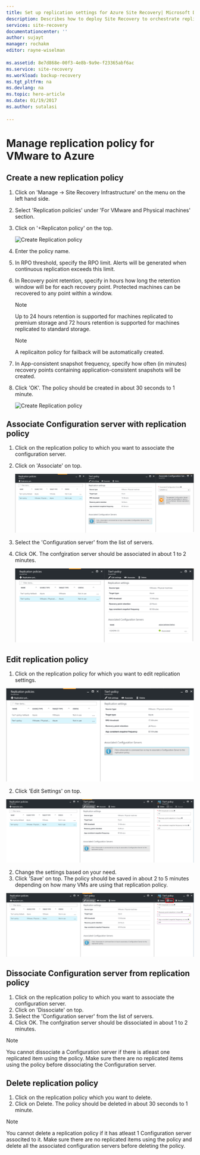 ```yaml
---
title: Set up replication settings for Azure Site Recovery| Microsoft Docs
description: Describes how to deploy Site Recovery to orchestrate replication, failover and recovery of Hyper-V VMs in VMM clouds, to Azure.
services: site-recovery
documentationcenter: ''
author: sujayt
manager: rochakm
editor: rayne-wiselman

ms.assetid: 8e7d868e-00f3-4e8b-9a9e-f23365abf6ac
ms.service: site-recovery
ms.workload: backup-recovery
ms.tgt_pltfrm: na
ms.devlang: na
ms.topic: hero-article
ms.date: 01/19/2017 
ms.author: sutalasi

---
```

# Manage replication policy for VMware to Azure


## Create a new replication policy

1. Click on 'Manage -> Site Recovery Infrastructure' on the menu on the left hand side. 
2. Select 'Replication policies' under 'For VMware and Physical machines' section.
3. Click on '+Replicaton policy' on the top.


	![Create Replication policy](./media/site-recovery-setup-replicaion-settings-vmware/Create-Policy.png)

4. Enter the policy name.

5. In RPO threshold, specify the RPO limit. Alerts will be generated when continuous replication exceeds this limit.
6. In Recovery point retention, specify in hours how long the retention window will be for each recovery point. Protected machines can be recovered to any point within a window. 

	> [!NOTE] 
	> Up to 24 hours retention is supported for machines replicated to premium storage and 72 hours retention is supported for machines replicated to standard storage.
	
	> [!NOTE] 
	> A replicaiton policy for failback will be automatically created.

7. In App-consistent snapshot frequency, specify how often (in minutes) recovery points containing application-consistent snapshots will be created.

8. Click 'OK'. The policy should be created in about 30 seconds to 1 minute.

	![Create Replication policy](./media/site-recovery-setup-replicaion-settings-vmware/Creating-Policy.png)

## Associate Configuration server with replication policy
1. Click on the replication policy to which you want to associate the configuration server.
2. Click on 'Associate' on top.


	![Create Replication policy](./media/site-recovery-setup-replicaion-settings-vmware/Associate-CS-1.png)

3. Select the 'Configuration server' from the list of servers.
4. Click OK. The confgiration server should be associated in about 1 to 2 minutes.

	![Create Replication policy](./media/site-recovery-setup-replicaion-settings-vmware/Associate-CS-2.png)

## Edit replication policy
1. Click on the replication policy for which you want to edit replication settings.

![Create Replication policy](./media/site-recovery-setup-replicaion-settings-vmware/Select-Policy.png)

2. Click 'Edit Settings' on top.

![Create Replication policy](./media/site-recovery-setup-replicaion-settings-vmware/Edit-Policy.png)

2. Change the settings based on your need.
3. Click 'Save' on top. The policy should be saved in about 2 to 5 minutes depending on how many VMs are using that replication policy.

![Create Replication policy](./media/site-recovery-setup-replicaion-settings-vmware/Save-Policy.png)

## Dissociate Configuration server from replication policy
1. Click on the replication policy to which you want to associate the configuration server.
2. Click on 'Dissociate' on top.
3. Select the 'Configuration server' from the list of servers.
4. Click OK. The confgiration server should be dissociated in about 1 to 2 minutes.

> [!NOTE] 
> You cannot dissociate a Configuration server if there is atleast one replicated item using the policy. Make sure there are no replicated items using the policy before dissociating the Configuration server.

## Delete replication policy 

1. Click on the replication policy which you want to delete.
2. Click on Delete. The policy should be deleted in about 30 seconds to 1 minute.

> [!NOTE] 
> You cannot delete a replication policy if it has atleast 1 Configuration server associted to it. Make sure there are no replicated items using the policy and delete all the associated configuration servers before deleting the policy.